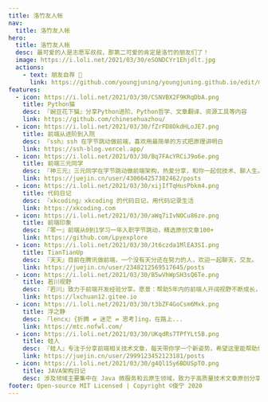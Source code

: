 ```yaml
---
title: 洛竹友人帐
nav:
  title: 洛竹友人帐
hero:
  title: 洛竹友人帐
  desc: 最可爱的人是志愿军叔叔，那第二可爱的肯定是洛竹的朋友们了！
  image: https://i.loli.net/2021/03/30/eSONDCYr1Ehjdlt.jpg
  actions:
    - text: 朋友自荐 🤝
      link: https://github.com/youngjuning/youngjuning.github.io/edit/main/docs/friends/index.md
features:
  - icon: https://i.loli.net/2021/03/30/CSNVBX2F9KRqDbA.png
    title: Python猫
    desc: 『豌豆花下猫』分享Python进阶、Python哲学、文章翻译、资源工具等内容
    link: https://github.com/chinesehuazhou/
  - icon: https://i.loli.net/2021/03/30/fZrFD8OkdHLoJE7.png
    title: 前端从进阶到入院
    desc: 『ssh』ssh 在字节跳动做前端，喜欢用最简单的方式把原理讲明白
    link: https://ssh-blog.vercel.app/
  - icon: https://i.loli.net/2021/03/30/Bq7FAcYRCiJ9o6e.png
    title: 前端三元同学
    desc: 『神三元』三元同学在字节跳动做前端架构，热爱分享，和你一起侃技术、聊人生。
    link: https://juejin.cn/user/430664257382462/posts
  - icon: https://i.loli.net/2021/03/30/xijIfTqHusPbkm4.png
    title: 代码日记
    desc: 『xkcoding』xkcoding 的代码日记，用代码记录生活
    link: https://xkcoding.com
  - icon: https://i.loli.net/2021/03/30/aWq7iIvNOCu86ze.png
    title: 前端印象
    desc: 『零一』前端从0到1学习一年入职字节跳动，精选原创文章100+
    link: https://github.com/Lpyexplore
  - icon: https://i.loli.net/2021/03/30/Jt6czda1MlEA3SI.png
    title: TianTianUp
    desc: 『天天』目前在腾讯做前端，一个没有天分还在努力的人，欢迎一起聊天，交友。
    link: https://juejin.cn/user/2348212569517645/posts
  - icon: https://i.loli.net/2021/03/30/B5wVhWpSH3sQ6Te.png
    title: 若川视野
    desc: 『若川』致力于前端开发经验分享。愿景：帮助5年内的前端人开阔视野不断成长，走在前列。
    link: https://lxchuan12.gitee.io
  - icon: https://i.loli.net/2021/03/30/t3bZF4GoCsm6Mxk.png
    title: 浮之静
    desc: 『lencx』{折腾 ⇌ 迷茫 ⇌ 思考]ing，在路上...
    link: https://mtc.nofwl.com/
  - icon: https://i.loli.net/2021/03/30/UKqdRs7TPfYLt5B.png
    title: 蛙人
    desc: 『蛙人』专注于分享前端相关技术文章，每天带你学一个新姿势，希望这里能帮助你成长
    link: https://juejin.cn/user/2999123452123181/posts
  - icon: https://i.loli.net/2021/03/30/g4Ql15y6BDUSpTO.png
    title: JAVA架构日记
    desc: 涉及领域主要集中在 Java 微服务和云原生领域，致力于高质量技术文章原创分享，拒绝水文、软文。
footer: Open-source MIT Licensed | Copyright ©俊宁 2020
---
```

